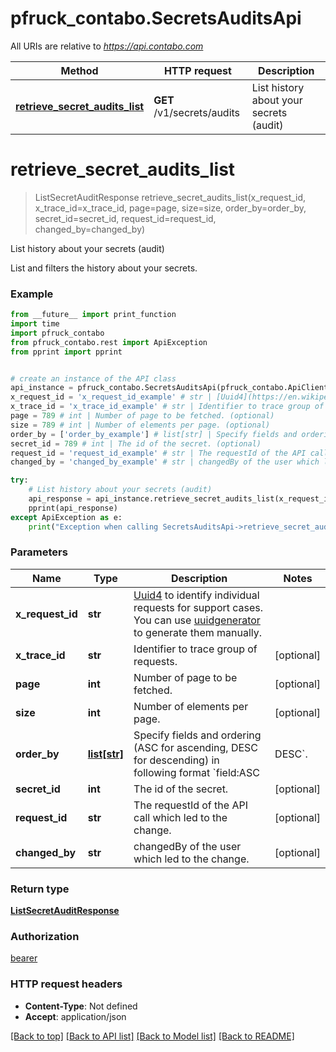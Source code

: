 # pfruck_contabo.SecretsAuditsApi

All URIs are relative to *https://api.contabo.com*

Method | HTTP request | Description
------------- | ------------- | -------------
[**retrieve_secret_audits_list**](SecretsAuditsApi.md#retrieve_secret_audits_list) | **GET** /v1/secrets/audits | List history about your secrets (audit)

# **retrieve_secret_audits_list**
> ListSecretAuditResponse retrieve_secret_audits_list(x_request_id, x_trace_id=x_trace_id, page=page, size=size, order_by=order_by, secret_id=secret_id, request_id=request_id, changed_by=changed_by)

List history about your secrets (audit)

List and filters the history about your secrets.

### Example
```python
from __future__ import print_function
import time
import pfruck_contabo
from pfruck_contabo.rest import ApiException
from pprint import pprint


# create an instance of the API class
api_instance = pfruck_contabo.SecretsAuditsApi(pfruck_contabo.ApiClient(configuration))
x_request_id = 'x_request_id_example' # str | [Uuid4](https://en.wikipedia.org/wiki/Universally_unique_identifier#Version_4_(random)) to identify individual requests for support cases. You can use [uuidgenerator](https://www.uuidgenerator.net/version4) to generate them manually.
x_trace_id = 'x_trace_id_example' # str | Identifier to trace group of requests. (optional)
page = 789 # int | Number of page to be fetched. (optional)
size = 789 # int | Number of elements per page. (optional)
order_by = ['order_by_example'] # list[str] | Specify fields and ordering (ASC for ascending, DESC for descending) in following format `field:ASC|DESC`. (optional)
secret_id = 789 # int | The id of the secret. (optional)
request_id = 'request_id_example' # str | The requestId of the API call which led to the change. (optional)
changed_by = 'changed_by_example' # str | changedBy of the user which led to the change. (optional)

try:
    # List history about your secrets (audit)
    api_response = api_instance.retrieve_secret_audits_list(x_request_id, x_trace_id=x_trace_id, page=page, size=size, order_by=order_by, secret_id=secret_id, request_id=request_id, changed_by=changed_by)
    pprint(api_response)
except ApiException as e:
    print("Exception when calling SecretsAuditsApi->retrieve_secret_audits_list: %s\n" % e)
```

### Parameters

Name | Type | Description  | Notes
------------- | ------------- | ------------- | -------------
 **x_request_id** | **str**| [Uuid4](https://en.wikipedia.org/wiki/Universally_unique_identifier#Version_4_(random)) to identify individual requests for support cases. You can use [uuidgenerator](https://www.uuidgenerator.net/version4) to generate them manually. | 
 **x_trace_id** | **str**| Identifier to trace group of requests. | [optional] 
 **page** | **int**| Number of page to be fetched. | [optional] 
 **size** | **int**| Number of elements per page. | [optional] 
 **order_by** | [**list[str]**](str.md)| Specify fields and ordering (ASC for ascending, DESC for descending) in following format &#x60;field:ASC|DESC&#x60;. | [optional] 
 **secret_id** | **int**| The id of the secret. | [optional] 
 **request_id** | **str**| The requestId of the API call which led to the change. | [optional] 
 **changed_by** | **str**| changedBy of the user which led to the change. | [optional] 

### Return type

[**ListSecretAuditResponse**](ListSecretAuditResponse.md)

### Authorization

[bearer](../README.md#bearer)

### HTTP request headers

 - **Content-Type**: Not defined
 - **Accept**: application/json

[[Back to top]](#) [[Back to API list]](../README.md#documentation-for-api-endpoints) [[Back to Model list]](../README.md#documentation-for-models) [[Back to README]](../README.md)


